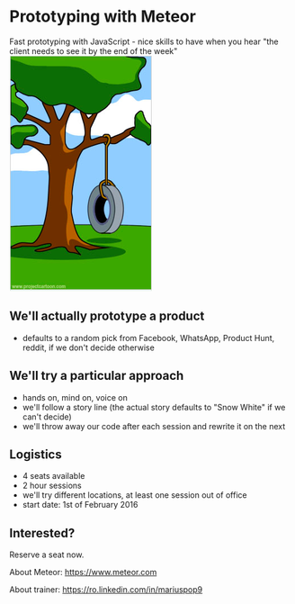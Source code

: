 # Prototyping with Meteor

Fast prototyping with JavaScript - nice skills to have when you hear "the client needs to see it by the end of the week"
![What the client really wanted](/what_the_client_wanted.png?raw=true "What the client really wanted.")

## We'll actually prototype a product 
 - defaults to a random pick from Facebook, WhatsApp, Product Hunt, reddit, if we don't decide otherwise

## We'll try a particular approach
 - hands on, mind on, voice on
 - we'll follow a story line (the actual story defaults to "Snow White" if we can't decide)
 - we'll throw away our code after each session and rewrite it on the next

## Logistics
  - 4 seats available 
  - 2 hour sessions
  - we'll try different locations, at least one session out of office
  - start date: 1st of February 2016
  
## Interested?
Reserve a seat now.

About Meteor:
https://www.meteor.com

About trainer:
https://ro.linkedin.com/in/mariuspop9
